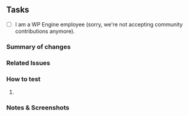 ## Tasks

- [ ] I am a WP Engine employee (sorry, we're not accepting community contributions anymore).

### Summary of changes
<!-- A short but detailed summary of the changes. -->

### Related Issues
<!-- Fixes #xxx. -->
<!-- See #xxx. -->

### How to test
<!-- Detailed steps to test this PR. -->
1. 

### Notes & Screenshots
<!-- Additional information for reviewers. -->
